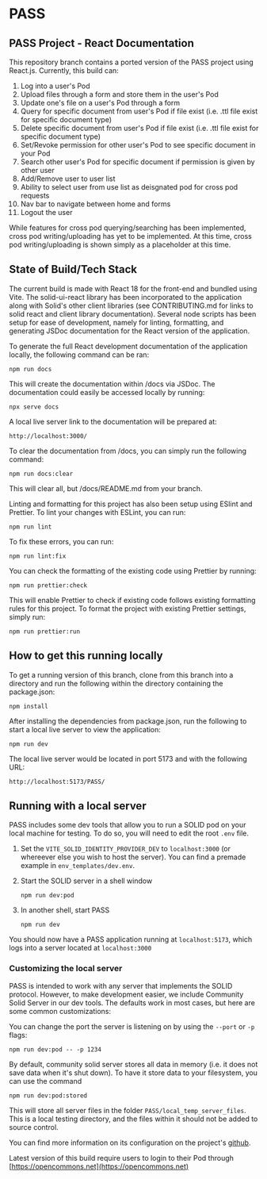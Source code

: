 # PASS

## PASS Project - React Documentation

This repository branch contains a ported version of the PASS project using React.js. Currently, this build can:

1. Log into a user's Pod
2. Upload files through a form and store them in the user's Pod
3. Update one's file on a user's Pod through a form
4. Query for specific document from user's Pod if file exist (i.e. .ttl file exist for specific document type)
5. Delete specific document from user's Pod if file exist (i.e. .ttl file exist for specific document type)
6. Set/Revoke permission for other user's Pod to see specific document in your Pod
7. Search other user's Pod for specific document if permission is given by other user
8. Add/Remove user to user list
9. Ability to select user from use list as deisgnated pod for cross pod requests
10. Nav bar to navigate between home and forms
11. Logout the user

While features for cross pod querying/searching has been implemented, cross pod writing/uploading has yet to be implemented. At this time, cross pod writing/uploading is shown simply as a placeholder at this time.

## State of Build/Tech Stack

The current build is made with React 18 for the front-end and bundled using Vite. The solid-ui-react library has been incorporated to the application along with Solid's other client libraries (see CONTRIBUTING.md for links to solid react and client library documentation). Several node scripts has been setup for ease of development, namely for linting, formatting, and generating JSDoc documentation for the React version of the application.

To generate the full React development documentation of the application locally, the following command can be ran:

```shell
npm run docs
```

This will create the documentation within /docs via JSDoc. The documentation could easily be accessed locally by running:

```shell
npx serve docs
```

A local live server link to the documentation will be prepared at:

```shell
http://localhost:3000/
```

To clear the documentation from /docs, you can simply run the following command:

```shell
npm run docs:clear
```

This will clear all, but /docs/README.md from your branch.

Linting and formatting for this project has also been setup using ESlint and Prettier. To lint your changes with ESLint, you can run:

```shell
npm run lint
```

To fix these errors, you can run:

```shell
npm run lint:fix
```

You can check the formatting of the existing code using Prettier by running:

```shell
npm run prettier:check
```

This will enable Prettier to check if existing code follows existing formatting rules for this project. To format the project with existing Prettier settings, simply run:

```shell
npm run prettier:run
```

## How to get this running locally

To get a running version of this branch, clone from this branch into a directory and run the following within the directory containing the package.json:

```shell
npm install
```

After installing the dependencies from package.json, run the following to start a local live server to view the application:

```shell
npm run dev
```

The local live server would be located in port 5173 and with the following URL:

```shell
http://localhost:5173/PASS/
```

## Running with a local server

PASS includes some dev tools that allow you to run a SOLID pod on your local machine for testing.
To do so, you will need to edit the root `.env` file.

1. Set the `VITE_SOLID_IDENTITY_PROVIDER_DEV` to `localhost:3000` (or whereever else you wish to host the server). You can find a premade example in `env_templates/dev.env`.

2. Start the SOLID server in a shell window

   ```shell
   npm run dev:pod
   ```

3. In another shell, start PASS
   ```shell
   npm run dev
   ```

You should now have a PASS application running at `localhost:5173`, which logs into a server located at `localhost:3000`

### Customizing the local server

PASS is intended to work with any server that implements the SOLID protocol. However, to make development easier, we include Community Solid Server in our dev tools. The defaults work in most cases, but here are some common customizations:

You can change the port the server is listening on by using the `--port` or `-p` flags:

```shell
npm run dev:pod -- -p 1234
```

By default, community solid server stores all data in memory (i.e. it does not save data when it's shut down). To have it store data to your filesystem, you can use the command

```shell
npm run dev:pod:stored
```

This will store all server files in the folder `PASS/local_temp_server_files`. This is a local testing directory, and the files within it should not be added to source control.

You can find more information on its configuration on the project's [github](https://github.com/CommunitySolidServer/CommunitySolidServer#configuring-the-server).

Latest version of this build require users to login to their Pod through [https://opencommons.net](https://opencommons.net)

